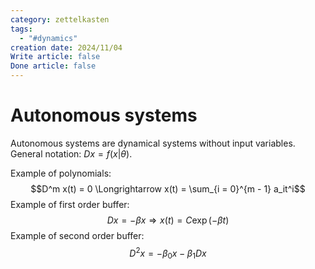 ```yaml
---
category: zettelkasten
tags:
  - "#dynamics"
creation date: 2024/11/04
Write article: false
Done article: false
---
```

# Autonomous systems

Autonomous systems are dynamical systems without input variables. General notation: $Dx = f(x | \theta)$.

Example of polynomials:
$$D^m x(t) = 0 \Longrightarrow x(t) = \sum_{i = 0}^{m - 1} a_it^i$$
Example of first order buffer:
$$Dx = -\beta x \Longrightarrow x(t) = C\exp(-\beta t)$$
Example of second order buffer:
$$ D^2 x = -\beta_0x - \beta_1 Dx$$
